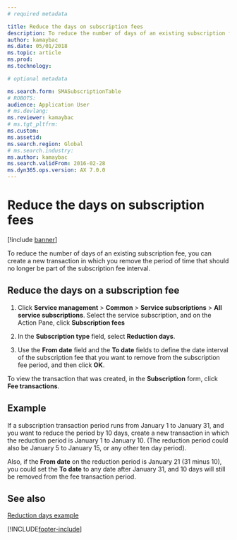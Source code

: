 ```yaml
---
# required metadata

title: Reduce the days on subscription fees  
description: To reduce the number of days of an existing subscription fee, you can create a new transaction in which you remove the period of time that should no longer be part of the subscription fee interval.
author: kamaybac
ms.date: 05/01/2018
ms.topic: article
ms.prod: 
ms.technology: 

# optional metadata

ms.search.form: SMASubscriptionTable
# ROBOTS: 
audience: Application User
# ms.devlang: 
ms.reviewer: kamaybac
# ms.tgt_pltfrm: 
ms.custom: 
ms.assetid: 
ms.search.region: Global
# ms.search.industry: 
ms.author: kamaybac
ms.search.validFrom: 2016-02-28
ms.dyn365.ops.version: AX 7.0.0
---
```



# Reduce the days on subscription fees 

[!include [banner](../includes/banner.md)]


To reduce the number of days of an existing subscription fee, you can create a new transaction in which you remove the period of time that should no longer be part of the subscription fee interval.

## Reduce the days on a subscription fee

1.  Click **Service management** \> **Common** \> **Service subscriptions** \> **All service subscriptions**. Select the service subscription, and on the Action Pane, click **Subscription fees**

2.  In the **Subscription type** field, select **Reduction days**.

3.  Use the **From date** field and the **To date** fields to define the date interval of the subscription fee that you want to remove from the subscription fee period, and then click **OK**.

To view the transaction that was created, in the **Subscription** form, click **Fee transactions**.

## Example

If a subscription transaction period runs from January 1 to January 31, and you want to reduce the period by 10 days, create a new transaction in which the reduction period is January 1 to January 10. (The reduction period could also be January 5 to January 15, or any other ten day period).

Also, if the **From date** on the reduction period is January 21 (31 minus 10), you could set the **To date** to any date after January 31, and 10 days will still be removed from the fee transaction period.

## See also

[Reduction days example](reduction-days-example.md)

  




[!INCLUDE[footer-include](../../includes/footer-banner.md)]